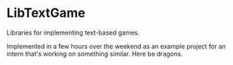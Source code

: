 # LibTextGame
Libraries for implementing text-based games.

Implemented in a few hours over the weekend as an example project for an intern that's working on something similar. Here be dragons.